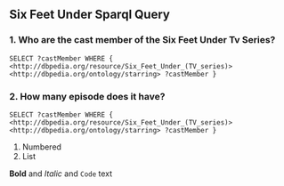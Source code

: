 ## Six Feet Under Sparql Query


### 1. Who are the cast member of the Six Feet Under Tv Series?

`SELECT ?castMember WHERE {
   <http://dbpedia.org/resource/Six_Feet_Under_(TV_series)> <http://dbpedia.org/ontology/starring> ?castMember
}`

### 2. How many episode does it have?


`SELECT ?castMember WHERE {
   <http://dbpedia.org/resource/Six_Feet_Under_(TV_series)> <http://dbpedia.org/ontology/starring> ?castMember
}`


1. Numbered
2. List

**Bold** and _Italic_ and `Code` text



